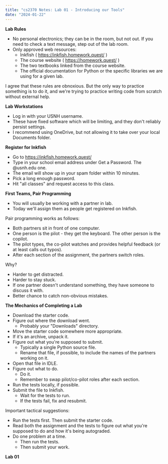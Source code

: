 ```yaml
---
title: "cs2370 Notes: Lab 01 - Introducing our Tools"
date: "2024-01-22"
---
```


**Lab Rules**

 - No personal electronics; they can be in the room, but not out. If
   you need to check a text message, step out of the lab room.
 - Only approved web resources:
   - Inkfish ( https://inkfish.homework.quest/ )
   - The course website ( https://homework.quest/ )
   - The two textbooks linked from the course website.
   - The official documentation for Python or the specific
     libraries we are using for a given lab.

I agree that these rules are obnoxious. But the only way to practice
something is to do it, and we're trying to practice writing code from
scratch without external help.


**Lab Workstations**

 - Log in with your USNH username.
 - These have fixed software which will be limiting, and they
   don't reliably persist settings.
 - I recommend using OneDrive, but not allowing it to take over your
   local Documents folder.


**Register for Inkfish**

 - Go to https://inkfish.homework.quest/
 - Type in your school email address under Get a Password. The @usnh.edu one.
 - The email will show up in your spam folder within 10 minutes.
 - Pick a long enough password.
 - Hit "all classes" and request access to this class.


**First Teams, Pair Programming**

 - You will usually be working with a partner in lab.
 - Today we'll assign them as people get registered on Inkfish.

Pair programming works as follows:

 - Both partners sit in front of one computer.
 - One person is the pilot - they get the keyboard. The other person
   is the copilot.
 - The pilot types, the co-pilot watches and provides helpful feedback
   (or at least calls out typos).
 - After each section of the assignment, the partners switch roles.

Why?

 - Harder to get distracted.
 - Harder to stay stuck.
 - If one partner doesn't understand something, they have someone to
   discuss it with.
 - Better chance to catch non-obvious mistakes.


**The Mechanics of Completing a Lab**

 - Download the starter code.
 - Figure out where the download went.
   - Probably your "Downloads" directory.
 - Move the starter code somewhere more appropriate.
 - If it's an archive, unpack it.
 - Figure out what you're supposed to submit.
   - Typically a single Python source file.
   - Rename that file, if possible, to include the names
     of the partners working on it.
 - Open that file in IDLE.
 - Figure out what to do.
   - Do it.
   - Remember to swap pilot/co-pilot roles after each section.
 - Run the tests locally, if possible.
 - Submit the file to Inkfish.
   - Wait for the tests to run.
   - If the tests fail, fix and resubmit.

Important tactical suggestions:

 - Run the tests first. Then submit the starter code.
 - Read both the assignment and the tests to figure out what
   you're supposed to do and how it's being autograded.
 - Do one problem at a time.
   - Then run the tests.
   - Then submit your work.
 

**Lab 01**
